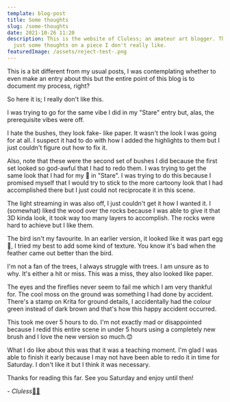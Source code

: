 ```yaml
---
template: blog-post
title: Some thoughts
slug: /some-thoughts
date: 2021-10-26 11:20
description: This is the website of Cluless; an amateur art blogger. These are
  just some thoughts on a piece I don't really like.
featuredImage: /assets/reject-test-.png
---
```

This is a bit different from my usual posts, I was contemplating whether to even make an entry about this but the entire point of this blog is to document my process, right?

So here it is; I really don't like this. 

I was trying to go for the same vibe I did in my "Stare" entry but, alas, the prerequisite vibes were off.

I hate the bushes, they look fake- like paper. It wasn't the look I was going for at all. I suspect it had to do with how I added the highlights to them but I just couldn't figure out how to fix it.

Also, note that these were the second set of bushes I did because the first set looked so god-awful that I had to redo them. I was trying to get the same look that I had for my 🌳 in "Stare". I was trying to do this because I promised myself that I would try to stick to the more cartoony look that I had accomplished there but I just could not reciprocate it in this scene. 

The light streaming in was also off, I just couldn't get it how I wanted it. I (somewhat) liked the wood over the rocks because I was able to give it that 3D kinda look, it took way too many layers to accomplish. The rocks were hard to achieve but I like them.

The bird isn't my favourite. In an earlier version, it looked like it was part egg 🥲, I tried my best to add some kind of texture. You know it's bad when the feather came out better than the bird. 

I'm not a fan of the trees, I always struggle with trees. I am unsure as to why. It's either a hit or miss. This was a miss, they also looked like paper.

The eyes and the fireflies never seem to fail me which I am very thankful for. The cool moss on the ground was something I had done by accident. There's a stamp on Krita for ground details, I accidentally had the colour green instead of dark brown and that's how this happy accident occurred.

This took me over 5 hours to do. I'm not exactly mad or disappointed because I redid this entire scene in under 5 hours using a completely new brush and I love the new version so much.😊

What I do like about this was that it was a teaching moment. I'm glad I was able to finish it early because I may not have been able to redo it in time for Saturday. I don't like it but I think it was necessary.

Thanks for reading this far. See you Saturday and enjoy until then!

\- *Cluless*[✌🏽](https://emojipedia.org/victory-hand-medium-skin-tone/)